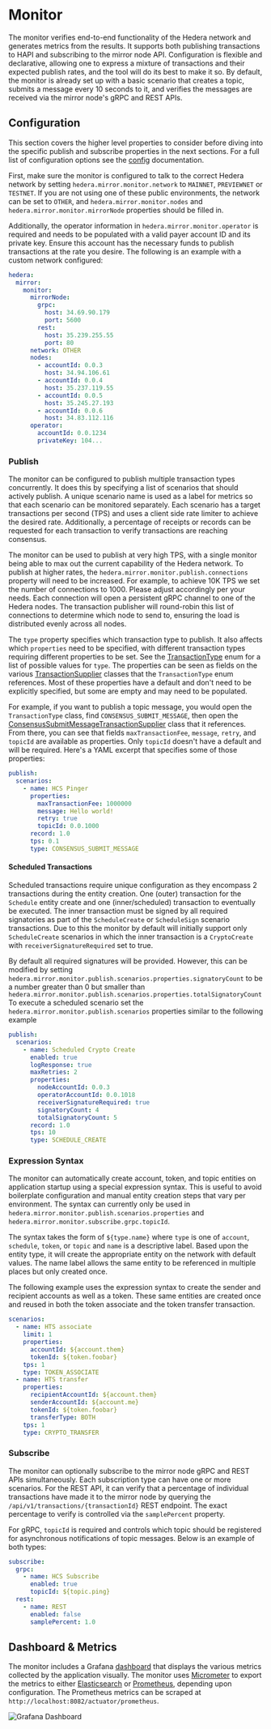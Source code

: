 # Monitor

The monitor verifies end-to-end functionality of the Hedera network and generates metrics from the results. It supports
both publishing transactions to HAPI and subscribing to the mirror node API. Configuration is flexible and declarative,
allowing one to express a mixture of transactions and their expected publish rates, and the tool will do its best to
make it so. By default, the monitor is already set up with a basic scenario that creates a topic, submits a message
every 10 seconds to it, and verifies the messages are received via the mirror node's gRPC and REST APIs.

## Configuration

This section covers the higher level properties to consider before diving into the specific publish and subscribe
properties in the next sections. For a full list of configuration options see
the [config](/docs/configuration.md#monitor)
documentation.

First, make sure the monitor is configured to talk to the correct Hedera network by
setting `hedera.mirror.monitor.network` to
`MAINNET`, `PREVIEWNET` or `TESTNET`. If you are not using one of these public environments, the network can be set
to `OTHER`, and `hedera.mirror.monitor.nodes` and `hedera.mirror.monitor.mirrorNode` properties should be filled in.

Additionally, the operator information in `hedera.mirror.monitor.operator` is required and needs to be populated with a
valid payer account ID and its private key. Ensure this account has the necessary funds to publish transactions at the
rate you desire. The following is an example with a custom network configured:

```yaml
hedera:
  mirror:
    monitor:
      mirrorNode:
        grpc:
          host: 34.69.90.179
          port: 5600
        rest:
          host: 35.239.255.55
          port: 80
      network: OTHER
      nodes:
        - accountId: 0.0.3
          host: 34.94.106.61
        - accountId: 0.0.4
          host: 35.237.119.55
        - accountId: 0.0.5
          host: 35.245.27.193
        - accountId: 0.0.6
          host: 34.83.112.116
      operator:
        accountId: 0.0.1234
        privateKey: 104...
```

### Publish

The monitor can be configured to publish multiple transaction types concurrently. It does this by specifying a list of
scenarios that should actively publish. A unique scenario name is used as a label for metrics so that each scenario can
be monitored separately. Each scenario has a target transactions per second (TPS) and uses a client side rate limiter to
achieve the desired rate. Additionally, a percentage of receipts or records can be requested for each transaction to
verify transactions are reaching consensus.

The monitor can be used to publish at very high TPS, with a single monitor being able to max out the current capability
of the Hedera network. To publish at higher rates, the `hedera.mirror.monitor.publish.connections` property will need to
be increased. For example, to achieve 10K TPS we set the number of connections to 1000. Please adjust accordingly per
your needs. Each connection will open a persistent gRPC channel to one of the Hedera nodes. The transaction publisher
will round-robin this list of connections to determine which node to send to, ensuring the load is distributed evenly
across all nodes.

The `type` property specifies which transaction type to publish. It also affects which `properties` need to be
specified, with different transaction types requiring different properties to be set. See the
[TransactionType](/hedera-mirror-datagenerator/src/main/java/com/hedera/datagenerator/sdk/supplier/TransactionType.java)
enum for a list of possible values for `type`. The properties can be seen as fields on the various
[TransactionSupplier](/hedera-mirror-datagenerator/src/main/java/com/hedera/datagenerator/sdk/supplier) classes that
the `TransactionType` enum references. Most of these properties have a default and don't need to be explicitly
specified, but some are empty and may need to be populated.

For example, if you want to publish a topic message, you would open the `TransactionType` class,
find `CONSENSUS_SUBMIT_MESSAGE`, then open the
[ConsensusSubmitMessageTransactionSupplier](/hedera-mirror-datagenerator/src/main/java/com/hedera/datagenerator/sdk/supplier/consensus/ConsensusSubmitMessageTransactionSupplier.java)
class that it references. From there, you can see that fields `maxTransactionFee`, `message`, `retry`, and `topicId` are
available as properties. Only `topicId` doesn't have a default and will be required. Here's a YAML excerpt that
specifies some of those properties:

```yaml
publish:
  scenarios:
    - name: HCS Pinger
      properties:
        maxTransactionFee: 1000000
        message: Hello world!
        retry: true
        topicId: 0.0.1000
      record: 1.0
      tps: 0.1
      type: CONSENSUS_SUBMIT_MESSAGE
```

#### Scheduled Transactions
Scheduled transactions require unique configuration as they encompass 2 transactions during the entity creation.
One (outer) transaction for the `Schedule` entity create and one (inner/scheduled) transaction to eventually be executed.
The inner transaction must be signed by all required signatories as part of the `ScheduleCreate` or `ScheduleSign` scenario transactions.
Due to this the monitor by default will initially support only `ScheduleCreate` scenarios in which the inner transaction is a `CryptoCreate` with `receiverSignatureRequired` set to true.

By default all required signatures will be provided. However, this can be modified by setting `hedera.mirror.monitor.publish.scenarios.properties.signatoryCount` to be a number greater than 0 but smaller than `hedera.mirror.monitor.publish.scenarios.properties.totalSignatoryCount`
To execute a scheduled scenario set the `hedera.mirror.monitor.publish.scenarios` properties similar to the following example

```yaml
publish:
  scenarios:
    - name: Scheduled Crypto Create
      enabled: true
      logResponse: true
      maxRetries: 2
      properties:
        nodeAccountId: 0.0.3
        operatorAccountId: 0.0.1018
        receiverSignatureRequired: true
        signatoryCount: 4
        totalSignatoryCount: 5
      record: 1.0
      tps: 10
      type: SCHEDULE_CREATE
```

### Expression Syntax

The monitor can automatically create account, token, and topic entities on application startup using a special
expression syntax. This is useful to avoid boilerplate configuration and manual entity creation steps that vary per
environment. The syntax can currently only be used in `hedera.mirror.monitor.publish.scenarios.properties`
and `hedera.mirror.monitor.subscribe.grpc.topicId`.

The syntax takes the form of `${type.name}` where `type` is one of `account`, `schedule`, `token`, or `topic` and `name` is a
descriptive label. Based upon the entity type, it will create the appropriate entity on the network with default values.
The name label allows the same entity to be referenced in multiple places but only created once.

The following example uses the expression syntax to create the sender and recipient accounts as well as a token. These
same entities are created once and reused in both the token associate and the token transfer transaction.

```yaml
scenarios:
  - name: HTS associate
    limit: 1
    properties:
      accountId: ${account.them}
      tokenId: ${token.foobar}
    tps: 1
    type: TOKEN_ASSOCIATE
  - name: HTS transfer
    properties:
      recipientAccountId: ${account.them}
      senderAccountId: ${account.me}
      tokenId: ${token.foobar}
      transferType: BOTH
    tps: 1
    type: CRYPTO_TRANSFER
```

### Subscribe

The monitor can optionally subscribe to the mirror node gRPC and REST APIs simultaneously. Each subscription type can
have one or more scenarios. For the REST API, it can verify that a percentage of individual transactions have made it to
the mirror node by querying the `/api/v1/transactions/{transactionId}` REST endpoint. The exact percentage to verify is
controlled via the `samplePercent` property.

For gRPC, `topicId` is required and controls which topic should be registered for asynchronous notifications of topic
messages. Below is an example of both types:

```yaml
subscribe:
  grpc:
    - name: HCS Subscribe
      enabled: true
      topicId: ${topic.ping}
  rest:
    - name: REST
      enabled: false
      samplePercent: 1.0
```

## Dashboard & Metrics

The monitor includes a Grafana [dashboard](/charts/hedera-mirror-common/dashboards/hedera-mirror-monitor.json) that
displays the various metrics collected by the application visually. The monitor uses [Micrometer](http://micrometer.io)
to export the metrics to either [Elasticsearch](https://www.elastic.io) or [Prometheus](https://prometheus.io),
depending upon configuration. The Prometheus metrics can be scraped at `http://localhost:8082/actuator/prometheus`.

![Grafana Dashboard](https://user-images.githubusercontent.com/17552371/101863000-e4eee180-3b38-11eb-88b8-7841718db2f7.png)
